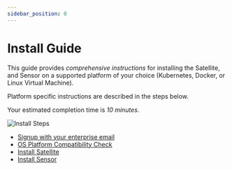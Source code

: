 ```yaml
---
sidebar_position: 0
---
```


# Install Guide

This guide provides *comprehensive instructions* for installing the Satellite, and Sensor on a supported platform of your choice (Kubernetes, Docker, or Linux Virtual Machine).

Platform specific instructions are described in the steps below.

Your estimated completion time is *10 minutes*.

![Install Steps](../../assets/api-observability-install.svg)

- [Signup with your enterprise email](https://app.levo.ai/signup) <br/>
- [OS Platform Compatibility Check](/guides/general/os-compat-check.mdx) <br/>
- [Install Satellite](/install-satellite) <br/>
- [Install Sensor](/install-traffic-capture-sensors) <br/>
